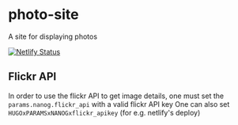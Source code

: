 # photo-site
A site for displaying photos

[![Netlify Status](https://api.netlify.com/api/v1/badges/0e4d43d8-6f63-49b4-b1b6-dbe795e53fda/deploy-status)](https://app.netlify.com/sites/xenodochial-curie-fec15a/deploys)

## Flickr API
In order to use the flickr API to get image details, one must set the `params.nanog.flickr_api` with a valid flickr API key One can also set `HUGOxPARAMSxNANOGxflickr_apikey` (for e.g. netlify's deploy)